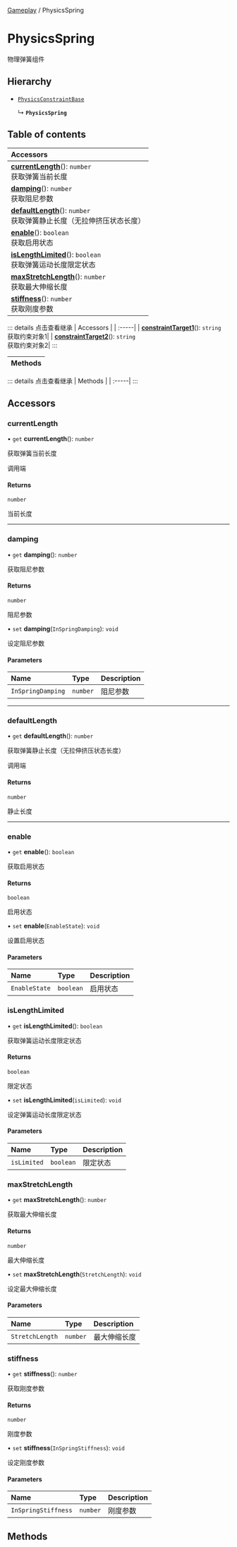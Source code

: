 [Gameplay](../modules/Gameplay.Gameplay.md) / PhysicsSpring

# PhysicsSpring <Badge type="tip" text="Class" /> <Score text="PhysicsSpring" />

物理弹簧组件

## Hierarchy

- [`PhysicsConstraintBase`](Gameplay.PhysicsConstraintBase.md)

  ↳ **`PhysicsSpring`**

## Table of contents

| Accessors |
| :-----|
| **[currentLength](Gameplay.PhysicsSpring.md#currentlength)**(): `number` <br> 获取弹簧当前长度|
| **[damping](Gameplay.PhysicsSpring.md#damping)**(): `number` <br> 获取阻尼参数|
| **[defaultLength](Gameplay.PhysicsSpring.md#defaultlength)**(): `number` <br> 获取弹簧静止长度（无拉伸挤压状态长度）|
| **[enable](Gameplay.PhysicsSpring.md#enable)**(): `boolean` <br> 获取启用状态|
| **[isLengthLimited](Gameplay.PhysicsSpring.md#islengthlimited)**(): `boolean` <br> 获取弹簧运动长度限定状态|
| **[maxStretchLength](Gameplay.PhysicsSpring.md#maxstretchlength)**(): `number` <br> 获取最大伸缩长度|
| **[stiffness](Gameplay.PhysicsSpring.md#stiffness)**(): `number` <br> 获取刚度参数|


::: details 点击查看继承
| Accessors |
| :-----|
| **[constraintTarget1](Gameplay.PhysicsConstraintBase.md#constrainttarget1)**(): `string` <br> 获取约束对象1|
| **[constraintTarget2](Gameplay.PhysicsConstraintBase.md#constrainttarget2)**(): `string` <br> 获取约束对象2|
:::


| Methods |
| :-----|


::: details 点击查看继承
| Methods |
| :-----|
:::


## Accessors

### currentLength <Score text="currentLength" /> 

• `get` **currentLength**(): `number` <Badge type="tip" text="other" />

获取弹簧当前长度

调用端

#### Returns

`number`

当前长度

___

### damping <Score text="damping" /> 

• `get` **damping**(): `number`

获取阻尼参数

#### Returns

`number`

阻尼参数

• `set` **damping**(`InSpringDamping`): `void`

设定阻尼参数

#### Parameters

| Name | Type | Description |
| :------ | :------ | :------ |
| `InSpringDamping` | `number` | 阻尼参数 |


___

### defaultLength <Score text="defaultLength" /> 

• `get` **defaultLength**(): `number` <Badge type="tip" text="other" />

获取弹簧静止长度（无拉伸挤压状态长度）

调用端

#### Returns

`number`

静止长度

___

### enable <Score text="enable" /> 

• `get` **enable**(): `boolean`

获取启用状态

#### Returns

`boolean`

启用状态

• `set` **enable**(`EnableState`): `void`

设置启用状态

#### Parameters

| Name | Type | Description |
| :------ | :------ | :------ |
| `EnableState` | `boolean` | 启用状态 |



### isLengthLimited <Score text="isLengthLimited" /> 

• `get` **isLengthLimited**(): `boolean`

获取弹簧运动长度限定状态

#### Returns

`boolean`

限定状态

• `set` **isLengthLimited**(`isLimited`): `void`

设定弹簧运动长度限定状态

#### Parameters

| Name | Type | Description |
| :------ | :------ | :------ |
| `isLimited` | `boolean` | 限定状态 |



### maxStretchLength <Score text="maxStretchLength" /> 

• `get` **maxStretchLength**(): `number`

获取最大伸缩长度

#### Returns

`number`

最大伸缩长度

• `set` **maxStretchLength**(`StretchLength`): `void`

设定最大伸缩长度

#### Parameters

| Name | Type | Description |
| :------ | :------ | :------ |
| `StretchLength` | `number` | 最大伸缩长度 |



### stiffness <Score text="stiffness" /> 

• `get` **stiffness**(): `number`

获取刚度参数

#### Returns

`number`

刚度参数

• `set` **stiffness**(`InSpringStiffness`): `void`

设定刚度参数

#### Parameters

| Name | Type | Description |
| :------ | :------ | :------ |
| `InSpringStiffness` | `number` | 刚度参数 |



## Methods
